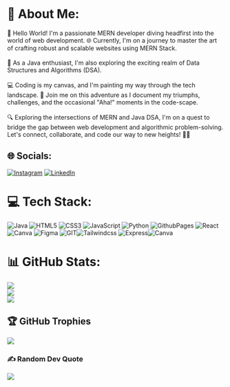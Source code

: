 # 💫 About Me:
👋 Hello World! I'm a passionate MERN developer diving headfirst into the world of web development. 🌐 Currently, I'm on a journey to master the art of crafting robust and scalable websites using MERN Stack.<br><br>🌱 As a Java enthusiast, I'm also exploring the exciting realm of Data Structures and Algorithms (DSA).<br><br>💻 Coding is my canvas, and I'm painting my way through the tech landscape. 🎨 Join me on this adventure as I document my triumphs, challenges, and the occasional "Aha!" moments in the code-scape.<br><br>🔍 Exploring the intersections of MERN and Java DSA, I'm on a quest to bridge the gap between web development and algorithmic problem-solving. Let's connect, collaborate, and code our way to new heights! 🚀✨


## 🌐 Socials:
[![Instagram](https://img.shields.io/badge/Instagram-%23E4405F.svg?logo=Instagram&logoColor=white)](https://instagram.com/anant.pandey.1111) [![LinkedIn](https://img.shields.io/badge/LinkedIn-%230077B5.svg?logo=linkedin&logoColor=white)](https://linkedin.com/in/anantpandey1111) 

# 💻 Tech Stack:
![Java](https://img.shields.io/badge/java-%23ED8B00.svg?style=flat&logo=openjdk&logoColor=white) ![HTML5](https://img.shields.io/badge/html5-%23E34F26.svg?style=flat&logo=html5&logoColor=white) ![CSS3](https://img.shields.io/badge/css3-%231572B6.svg?style=flat&logo=css3&logoColor=white) ![JavaScript](https://img.shields.io/badge/javascript-%23323330.svg?style=flat&logo=javascript&logoColor=%23F7DF1E) ![Python](https://img.shields.io/badge/python-3670A0?style=flat&logo=python&logoColor=black) ![GithubPages](https://img.shields.io/badge/github%20pages-121013?style=flat&logo=github&logoColor=white) ![React](https://img.shields.io/badge/React-%23ED8B00.svg?style=flat&logo=React&logoColor=black)![Canva](https://img.shields.io/badge/Canva-%2300C4CC.svg?style=flat&logo=Canva&logoColor=white) ![Figma](https://img.shields.io/badge/figma-%23F24E1E.svg?style=flat&logo=figma&logoColor=white) ![GIT](https://img.shields.io/badge/Git-fc6d26?style=flat&logo=git&logoColor=white)![Tailwindcss](https://img.shields.io/badge/Tailwindcss%20-121013?style=flat&logo=Tailwindcss&logoColor=white) ![Express](https://img.shields.io/badge/Express-%23ED8B00.svg?style=flat&logo=Express&logoColor=black)![Canva](https://img.shields.io/badge/Node-%2300C4CC.svg?style=flat&logo=Node&logoColor=white)
# 📊 GitHub Stats:
![](https://github-readme-stats.vercel.app/api?username=anant-365&theme=radical&hide_border=false&include_all_commits=true&count_private=true)<br/>
![](https://github-readme-streak-stats.herokuapp.com/?user=anant-365&theme=radical&hide_border=false)<br/>
![](https://github-readme-stats.vercel.app/api/top-langs/?username=anant-365&theme=radical&hide_border=false&include_all_commits=true&count_private=true&layout=compact)

## 🏆 GitHub Trophies
![](https://github-profile-trophy.vercel.app/?username=anant-365&theme=radical&no-frame=false&no-bg=true&margin-w=4)

### ✍️ Random Dev Quote
![](https://quotes-github-readme.vercel.app/api?type=horizontal&theme=radical)
